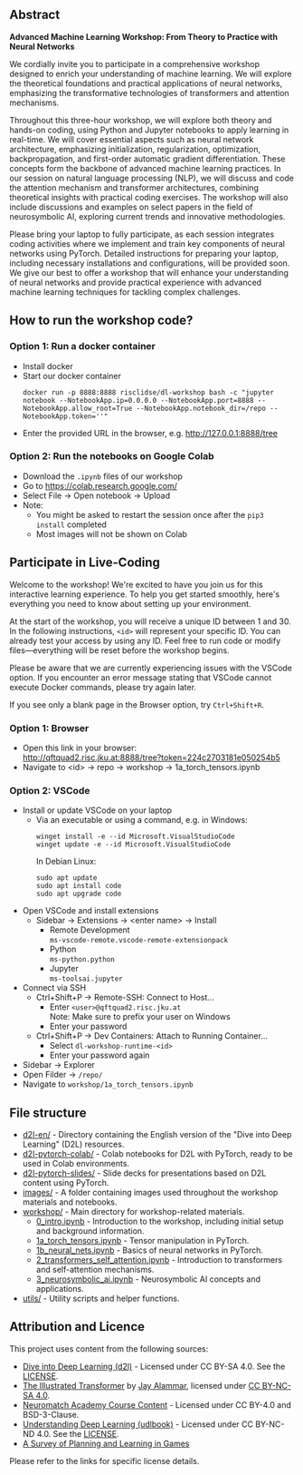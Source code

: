 

## Abstract

**Advanced Machine Learning Workshop: From Theory to Practice with Neural Networks**

We cordially invite you to participate in a comprehensive workshop designed to enrich your understanding of machine learning.
We will explore the theoretical foundations and practical applications of neural networks, emphasizing the transformative technologies of transformers and attention mechanisms.

Throughout this three-hour workshop, we will explore both theory and hands-on coding, using Python and Jupyter notebooks to apply learning in real-time.
We will cover essential aspects such as neural network architecture, emphasizing initialization, regularization, optimization, backpropagation, and first-order automatic gradient differentiation.
These concepts form the backbone of advanced machine learning practices.
In our session on natural language processing (NLP), we will discuss and code the attention mechanism and transformer architectures, combining theoretical insights with practical coding exercises.
The workshop will also include discussions and examples on select papers in the field of neurosymbolic AI, exploring current trends and innovative methodologies.

Please bring your laptop to fully participate, as each session integrates coding activities where we implement and train key components of neural networks using PyTorch.
Detailed instructions for preparing your laptop, including necessary installations and configurations, will be provided soon.
We give our best to offer a workshop that will enhance your understanding of neural networks and provide practical experience with advanced machine learning techniques for tackling complex challenges.

## How to run the workshop code?

<!-- ### Clone the repo and its submodules

```
git clone https://github.com/RISCSoftware/dl-part2-workshop
git submodule update --init --recursive
``` -->

### Option 1: Run a docker container

- Install docker
- Start our docker container
  ```
  docker run -p 8888:8888 risclidse/dl-workshop bash -c "jupyter notebook --NotebookApp.ip=0.0.0.0 --NotebookApp.port=8888 --NotebookApp.allow_root=True --NotebookApp.notebook_dir=/repo --NotebookApp.token=''"
  ```
- Enter the provided URL in the browser, e.g. http://127.0.0.1:8888/tree

### Option 2: Run the notebooks on Google Colab

- Download the `.ipynb` files of our workshop
- Go to https://colab.research.google.com/
- Select File → Open notebook → Upload
- Note:
  - You might be asked to restart the session once after the `pip3 install` completed
  - Most images will not be shown on Colab

## Participate in Live-Coding

Welcome to the workshop!
We're excited to have you join us for this interactive learning experience.
To help you get started smoothly, here's everything you need to know about setting up your environment.

At the start of the workshop, you will receive a unique ID between 1 and 30.
In the following instructions, `<id>` will represent your specific ID.
You can already test your access by using any ID.
Feel free to run code or modify files—everything will be reset before the workshop begins.

Please be aware that we are currently experiencing issues with the VSCode option.
If you encounter an error message stating that VSCode cannot execute Docker commands, please try again later.

If you see only a blank page in the Browser option, try `Ctrl+Shift+R`.

### Option 1: Browser

- Open this link in your browser:  
  http://qftquad2.risc.jku.at:8888/tree?token=224c2703181e050254b5
- Navigate to \<id\> → repo → workshop → 1a_torch_tensors.ipynb

### Option 2: VSCode

- Install or update VSCode on your laptop
  - Via an executable or using a command, e.g. in Windows:
    ```
    winget install -e --id Microsoft.VisualStudioCode
    winget update -e --id Microsoft.VisualStudioCode
    ```
    In Debian Linux:
    ```
    sudo apt update
    sudo apt install code
    sudo apt upgrade code
    ```
- Open VSCode and install extensions
  - Sidebar → Extensions → \<enter name\> → Install
    - Remote Development  
      `ms-vscode-remote.vscode-remote-extensionpack`
    - Python  
      `ms-python.python`
    - Jupyter  
      `ms-toolsai.jupyter`
- Connect via SSH
  - Ctrl+Shift+P → Remote-SSH: Connect to Host...
    - Enter `<user>@qftquad2.risc.jku.at`  
      Note: Make sure to prefix your user on Windows
    - Enter your password
  - Ctrl+Shift+P → Dev Containers: Attach to Running Container...
    - Select `dl-workshop-runtime-<id>`
    - Enter your password again
- Sidebar → Explorer
- Open Filder → `/repo/`
- Navigate to `workshop/1a_torch_tensors.ipynb`

<!-- ### Option 3: VSCode + Jupyter server

- Open VSCode
- Install extensions
  - Sidebar → Extensions → \<enter name\> → Install
  - Install: Jupyter
- Connect to Jupyter Server
  - File → New File... → Jupyter Notebook
  - Ctrl+Shift+P → Notebook: Select Notebook Kernel → Existing Jupyter Server → http://qftquad2.risc.jku.at:8888 -->

## File structure

- [d2l-en/](d2l-en) - Directory containing the English version of the "Dive into Deep Learning" (D2L) resources.
- [d2l-pytorch-colab/](d2l-pytorch-colab) - Colab notebooks for D2L with PyTorch, ready to be used in Colab environments.
- [d2l-pytorch-slides/](d2l-pytorch-slides) - Slide decks for presentations based on D2L content using PyTorch.
- [images/](images) - A folder containing images used throughout the workshop materials and notebooks.
- [workshop/](workshop) - Main directory for workshop-related materials.
  - [0_intro.ipynb](workshop/0_intro.ipynb) - Introduction to the workshop, including initial setup and background information.
  - [1a_torch_tensors.ipynb](workshop/1a_torch_tensors.ipynb) - Tensor manipulation in PyTorch.
  - [1b_neural_nets.ipynb](workshop/1b_neural_nets.ipynb) - Basics of neural networks in PyTorch.
  - [2_transformers_self_attention.ipynb](workshop/2_transformer_self_attention.ipynb) - Introduction to transformers and self-attention mechanisms.
  - [3_neurosymbolic_ai.ipynb](workshop/3_neurosymbolic_ai.ipynb) - Neurosymbolic AI concepts and applications.
- [utils/](utils) - Utility scripts and helper functions.

## Attribution and Licence

This project uses content from the following sources:

- [Dive into Deep Learning (d2l)](https://github.com/d2l-ai/d2l-en) - Licensed under CC BY-SA 4.0. See the [LICENSE](https://github.com/d2l-ai/d2l-en/blob/master/LICENSE).
- [The Illustrated Transformer](https://jalammar.github.io/illustrated-transformer/) by [Jay Alammar](https://jalammar.github.io/), licensed under [CC BY-NC-SA 4.0](https://creativecommons.org/licenses/by-nc-sa/4.0/).
- [Neuromatch Academy Course Content](https://github.com/NeuromatchAcademy/course-content-dl) - Licensed under CC BY-4.0 and BSD-3-Clause.
- [Understanding Deep Learning (udlbook)](https://github.com/udlbook/udlbook) - Licensed under CC BY-NC-ND 4.0. See the [LICENSE](https://github.com/udlbook/udlbook/blob/main/LICENSE).
- [A Survey of Planning and Learning in Games](https://www.researchgate.net/publication/342579276_A_Survey_of_Planning_and_Learning_in_Games)

Please refer to the links for specific license details.
